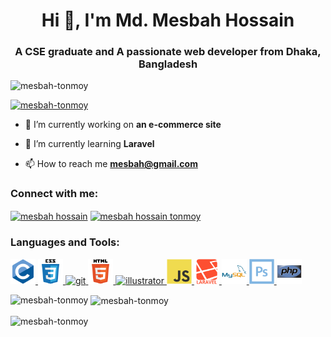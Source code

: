 <h1 align="center">Hi 👋, I'm Md. Mesbah Hossain</h1>
<h3 align="center">A CSE graduate and A passionate web developer from Dhaka, Bangladesh</h3>

<p align="left"> <img src="https://komarev.com/ghpvc/?username=mesbah-tonmoy&label=Profile%20views&color=0e75b6&style=flat" alt="mesbah-tonmoy" /> </p>

<p align="left"> <a href="https://github.com/ryo-ma/github-profile-trophy"><img src="https://github-profile-trophy.vercel.app/?username=mesbah-tonmoy" alt="mesbah-tonmoy" /></a> </p>

- 🔭 I’m currently working on **an e-commerce site**

- 🌱 I’m currently learning **Laravel**

- 📫 How to reach me **mesbah@gmail.com**

<h3 align="left">Connect with me:</h3>
<p align="left">
<a href="https://linkedin.com/in/mesbah hossain" target="blank"><img align="center" src="https://raw.githubusercontent.com/rahuldkjain/github-profile-readme-generator/master/src/images/icons/Social/linked-in-alt.svg" alt="mesbah hossain" height="30" width="40" /></a>
<a href="https://fb.com/mesbah hossain tonmoy" target="blank"><img align="center" src="https://raw.githubusercontent.com/rahuldkjain/github-profile-readme-generator/master/src/images/icons/Social/facebook.svg" alt="mesbah hossain tonmoy" height="30" width="40" /></a>
</p>

<h3 align="left">Languages and Tools:</h3>
<p align="left"> <a href="https://www.cprogramming.com/" target="_blank" rel="noreferrer"> <img src="https://raw.githubusercontent.com/devicons/devicon/master/icons/c/c-original.svg" alt="c" width="40" height="40"/> </a> <a href="https://www.w3schools.com/css/" target="_blank" rel="noreferrer"> <img src="https://raw.githubusercontent.com/devicons/devicon/master/icons/css3/css3-original-wordmark.svg" alt="css3" width="40" height="40"/> </a> <a href="https://git-scm.com/" target="_blank" rel="noreferrer"> <img src="https://www.vectorlogo.zone/logos/git-scm/git-scm-icon.svg" alt="git" width="40" height="40"/> </a> <a href="https://www.w3.org/html/" target="_blank" rel="noreferrer"> <img src="https://raw.githubusercontent.com/devicons/devicon/master/icons/html5/html5-original-wordmark.svg" alt="html5" width="40" height="40"/> </a> <a href="https://www.adobe.com/in/products/illustrator.html" target="_blank" rel="noreferrer"> <img src="https://www.vectorlogo.zone/logos/adobe_illustrator/adobe_illustrator-icon.svg" alt="illustrator" width="40" height="40"/> </a> <a href="https://developer.mozilla.org/en-US/docs/Web/JavaScript" target="_blank" rel="noreferrer"> <img src="https://raw.githubusercontent.com/devicons/devicon/master/icons/javascript/javascript-original.svg" alt="javascript" width="40" height="40"/> </a> <a href="https://laravel.com/" target="_blank" rel="noreferrer"> <img src="https://raw.githubusercontent.com/devicons/devicon/master/icons/laravel/laravel-plain-wordmark.svg" alt="laravel" width="40" height="40"/> </a> <a href="https://www.mysql.com/" target="_blank" rel="noreferrer"> <img src="https://raw.githubusercontent.com/devicons/devicon/master/icons/mysql/mysql-original-wordmark.svg" alt="mysql" width="40" height="40"/> </a> <a href="https://www.photoshop.com/en" target="_blank" rel="noreferrer"> <img src="https://raw.githubusercontent.com/devicons/devicon/master/icons/photoshop/photoshop-line.svg" alt="photoshop" width="40" height="40"/> </a> <a href="https://www.php.net" target="_blank" rel="noreferrer"> <img src="https://raw.githubusercontent.com/devicons/devicon/master/icons/php/php-original.svg" alt="php" width="40" height="40"/> </a> </p>

<p><img align="left" src="https://github-readme-stats.vercel.app/api/top-langs?username=mesbah-tonmoy&show_icons=true&locale=en&layout=compact" alt="mesbah-tonmoy" /></p>

<p>&nbsp;<img align="center" src="https://github-readme-stats.vercel.app/api?username=mesbah-tonmoy&show_icons=true&locale=en" alt="mesbah-tonmoy" /></p>

<p><img align="center" src="https://github-readme-streak-stats.herokuapp.com/?user=mesbah-tonmoy&" alt="mesbah-tonmoy" /></p>

